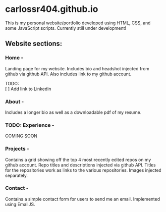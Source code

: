 # carlossr404.github.io

This is my personal website/portfolio developed using HTML, CSS, and some JavaScript scripts. Currently still under development!

## Website sections:
### Home - 
Landing page for my website. Includes bio and headshot injected from github via github API. Also includes link to my github account.

TODO: <br/>
[ ] Add link to LinkedIn

### About - 
Includes a longer bio as well as a downloadable pdf of my resume.

### TODO: Experience - 
COMING SOON

### Projects - 
Contains a grid showing off the top 4 most recently edited repos on my github account. Repo titles and descriptions injected via github API. 
Titles for the repositories work as links to the various repositories. Images injected separately.

### Contact - 
Contains a simple contact form for users to send me an email. Implemented using EmailJS.